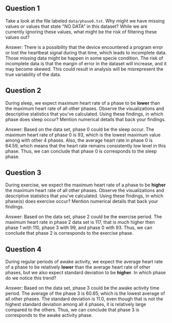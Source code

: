 ## Question 1

Take a look at the file labeled `data/phase0.txt`. Why might we have missing values or values that state "NO DATA" in this dataset? While we are currently ignoring these values, what might be the risk of filtering these values out?

Answer: There is a possibility that the device encountered a program error or lost the heartbeat signal during that time, which leads to incomplete data. Those missing data might be happen in some specie condition. The risk of incomplete data is that the margin of error in the dataset will increase, and it may become skewed. This could result in analysis will be misrepresent the true variability of the data.

## Question 2

During sleep, we expect maximum heart rate of a phase to be **lower** than the maximum heart rate of all other phases. Observe the visualizations and descriptive statistics that you've calculated. Using these findings, in which phase does sleep occur? Mention numerical details that back your findings.

Answer: Based on the data set, phase 0 could be the sleep occur. The maximum heart rate of phase 0 is 93, which is the lowest maximum value among with other 4 phases. Also, the average heart rate in phase 0 is 64.59, which means that the heart rate remains consistently low level in this phase. Thus, we can conclude that phase 0 is corresponds to the sleep phase.

## Question 3

During exercise, we expect the maximum heart rate of a phase to be **higher** the maximum heart rate of all other phases. Observe the visualizations and descriptive statistics that you've calculated. Using these findings, in which phase(s) does exercise occur? Mention numerical details that back your findings.

Answer: Based on the data set, phase 2 could be the exercise period. The maximum heart rate in phase 2 data set is 117, that is much higher then phase 1 with 110, phase 3 with 99, and phase 0 with 93. Thus, we can conclude that phase 2 is corresponds to the exercise phase.

## Question 4

During regular periods of awake activity, we expect the average heart rate of a phase to be relatively **lower** than the average heart rate of other phases, but we also expect standard deviation to be **higher**. In which phase do we notice this trend?

Answer: Based on the data set, phase 3 could be the awake activity time period. The average of the phase 3 is 60.65, which is the lowest average of all other phases. The standard deviation is 11.0, even though that is not the highest standard deviation among all 4 phases, it is relatively large compared to the others. Thus, we can conclude that phase 3 is corresponds to the awake activity phase.
